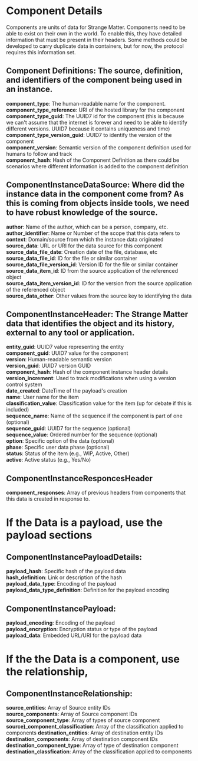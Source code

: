 

# Component Details

Components are units of data for Strange Matter.  Components need to be able to exist on their own in the world.  To enable this, they have detailed information that must be present in their headers.    Some methods could be developed to carry duplicate data in containers, but for now, the protocol requires this information set. 

## Component Definitions: The source, definition, and identifiers of the component being used in an instance. 

**component_type**: The human-readable name for the component.  
**component_type_reference**: URI of the hosted library for the component  
**component_type_guid**: The UUID7 id for the component (this is because we can't assume that the internet is forever and need to be able to identify different versions.  UUID7 because it contains uniqueness and time)  
**component_type_version_guid**: UUID7 to identify the version of the component  
**component_version**: Semantic version of the component definition used for humans to follow and track  
**component_hash**: Hash of the Component Definition as there could be scenarios where different information is added to the component definition  

## ComponentInstanceDataSource: Where did the instance data in the component come from?  As this is coming from objects inside tools, we need to have robust knowledge of the source. 

**author**: Name of the author, which can be a person, company, etc.  
**author_identifier**: Name or Number of the scope that this data refers to  
**context**: Domain/source from which the instance data originated  
**source_data**: URL or URI for the data source for this component  
**source_data_file_date**: Creation date of the file, database, etc  
**source_data_file_id**: ID for the file or similar container  
**source_data_file_version_id**: Version ID for the file or similar container  
**source_data_item_id**: ID from the source application of the referenced object  
**source_data_item_version_id**: ID for the version from the source application of the referenced object  
**source_data_other**: Other values from the source key to identifying the data  

## ComponentInstanceHeader: The Strange Matter data that identifies the object and its history, external to any tool or application. 

**entity_guid**: UUID7 value representing the entity  
**component_guid**: UUID7 value for the component  
**version**: Human-readable semantic version  
**version_guid**: UUID7 version GUID  
**component_hash**: Hash of the component instance header details
**version_increment**: Used to track modifications when using a version control system  
**date_created**: DateTime of the payload's creation  
**name**: User name for the item  
**classification_value**: Classification value for the item (up for debate if this is included)  
**sequence_name**: Name of the sequence if the component is part of one (optional)   
**sequence_guid**: UUID7 for the sequence (optional)   
**sequence_value**: Ordered number for the sequence (optional)   
**option**: Specific option of the data (optional)  
**phase**: Specific user data phase (optional)  
**status**: Status of the item (e.g., WIP, Active, Other)  
**active**: Active status (e.g., Yes/No)  

## ComponentInstanceResponcesHeader 
**component_responses**:  Array of previous headers from components that this data is created in response to. 

# If the Data is a payload, use the payload sections

## ComponentInstancePayloadDetails:

**payload_hash**: Specific hash of the payload data  
**hash_definition**: Link or description of the hash  
**payload_data_type**: Encoding of the payload  
**payload_data_type_definition**: Definition for the payload encoding  


## ComponentInstancePayload:

**payload_encoding**: Encoding of the payload  
**payload_encryption**: Encryption status or type of the payload  
**payload_data**: Embedded URL/URI for the payload data  

# If the the Data is a component, use the relationship, 

## ComponentInstanceRelationship:

**source_entities**: Array of Source entity IDs  
**source_components**: Array of Source component IDs  
**source_component_type**: Array of types of source component   
**source)_component_classification**: Array of the classification applied to components
**destination_entities**: Array of destination entity IDs  
**destination_components**: Array of destination component IDs  
**destination_component_type**: Array of type of destination component  
**destination_classfication**: Array of the classification applied to components

